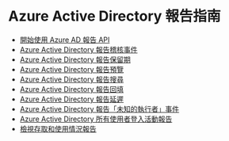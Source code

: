<properties
   pageTitle="Azure Active Directory 報告指南 | Microsoft Azure"
   description="包含所有 Azure Active Directory 報告文章的指南"
   services="active-directory"
   documentationCenter=""
   authors="kenhoff"
   manager="mbaldwin"
   editor=""/>

<tags
   ms.service="active-directory"
   ms.devlang="na"
   ms.topic="article"
   ms.tgt_pltfrm="na"
   ms.workload="identity"
   ms.date="12/07/2015"
   ms.author="kenhoff"/>


# Azure Active Directory 報告指南

 - [開始使用 Azure AD 報告 API](active-directory-reporting-api-getting-started.md)
 - [Azure Active Directory 報告稽核事件](active-directory-reporting-audit-events.md)
 - [Azure Active Directory 報告保留期](active-directory-reporting-retention.md)
 - [Azure Active Directory 報告預覽](active-directory-reporting-previews.md)
 - [Azure Active Directory 報告搜尋](active-directory-reporting-search.md)
 - [Azure Active Directory 報告回填](active-directory-reporting-backfill.md)
 - [Azure Active Directory 報告延遲](active-directory-reporting-latencies.md)
 - [Azure Active Directory 報告「未知的執行者」事件](active-directory-reporting-unknown-actor.md)
 - [Azure Active Directory 所有使用者登入活動報告](active-directory-reporting-all-user-sign-in-activity-report.md)
 - [檢視存取和使用情況報告](active-directory-view-access-usage-reports.md)

